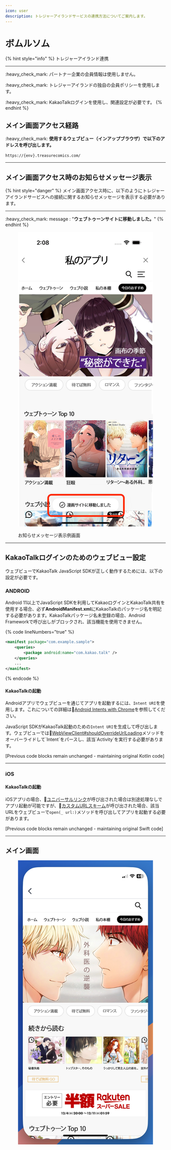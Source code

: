```yaml
---
icon: user
description: トレジャーアイランドサービスの連携方法についてご案内します。
---
```


# ボムルソム

{% hint style="info" %}
トレジャーアイランド連携

***

:heavy\_check\_mark: パートナー企業の会員情報は使用しません。

:heavy\_check\_mark: トレジャーアイランドの独自の会員ポリシーを使用します。

:heavy\_check\_mark: KakaoTalkログインを使用し、関連設定が必要です。
{% endhint %}

## メイン画面アクセス経路

:heavy\_check\_mark: **使用するウェブビュー（インアップブラウザ）で以下のアドレスを呼び出します。**

`https://{env}.treasurecomics.com/`

***

## メイン画面アクセス時のお知らせメッセージ表示

{% hint style="danger" %}
メイン画面アクセス時に、以下のようにトレジャーアイランドサービスへの接続に関するお知らせメッセージを表示する必要があります。

***

:heavy\_check\_mark: message : "**ウェブトゥーンサイトに移動しました。**"
{% endhint %}

<figure><img src="../../.gitbook/assets/bomulseom_jp (1).jpg" alt=""><figcaption><p>お知らせメッセージ表示例画面</p></figcaption></figure>

***

## KakaoTalkログインのためのウェブビュー設定

ウェブビューでKakaoTalk JavaScript SDKが正しく動作するためには、以下の設定が必要です。

### ANDROID

Android 11以上でJavaScript SDKを利用してKakaoログインとKakaoTalk共有を使用する場合、必ず**AndroidManifest.xml**にKakaoTalkのパッケージ名を明記する必要があります。KakaoTalkパッケージ名未登録の場合、Android Frameworkで呼び出しがブロックされ、該当機能を使用できません。

{% code lineNumbers="true" %}
```xml
<manifest package="com.example.sample">
    <queries>
        <package android:name="com.kakao.talk" />
    </queries>
    ...
</manifest>
```
{% endcode %}

#### KakaoTalkの起動

Androidアプリでウェブビューを通じてアプリを起動するには、`Intent URI`を使用します。これについての詳細は:link:[Android Intents with Chrome](https://developer.chrome.com/docs/android/intents)を参照してください。

JavaScript SDKがKakaoTalk起動のための`Intent URI`を生成して呼び出します。ウェブビューでは:link:[WebViewClient#shouldOverrideUrlLoading](https://developer.android.com/reference/android/webkit/WebViewClient#shouldOverrideUrlLoading\(android.webkit.WebView,%20android.webkit.WebResourceRequest\))メソッドをオーバーライドして`Intent`をパースし、該当`Activity`を実行する必要があります。

\[Previous code blocks remain unchanged - maintaining original Kotlin code]

***

### iOS

#### KakaoTalkの起動

iOSアプリの場合、:link:[ユニバーサルリンク](https://developers.kakao.com/docs/latest/ko/documentation-guideline/glossary#%E3%85%87)が呼び出された場合は別途処理なしでアプリ起動が可能ですが、:link:[カスタムURLスキーム](https://developers.kakao.com/docs/latest/ko/documentation-guideline/glossary#%E3%85%8B)が呼び出された場合、該当URLをウェブビューで`open(_ url:)`メソッドを呼び出してアプリを起動する必要があります。

\[Previous code blocks remain unchanged - maintaining original Swift code]

***

## メイン画面

<div align="left"><figure><img src="../../.gitbook/assets/bomulseom_jp2.jpg" alt=""><figcaption></figcaption></figure></div>
